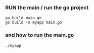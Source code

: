 

### RUN the main / run the go project
```
go build main.go
go build -o myapp main.go
```
### and how to run the main.go
```
./myapp
```

